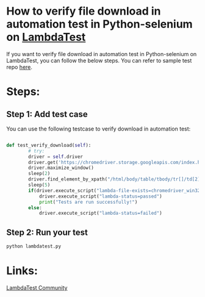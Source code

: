 # How to verify file download in automation test in Python-selenium on [LambdaTest](https://www.lambdatest.com/?utm_source=github&utm_medium=repo&utm_campaign=Python-selenium-verify-download)

If you want to verify file download in automation test in Python-selenium on LambdaTest, you can follow the below steps. You can refer to sample test repo [here](https://github.com/LambdaTest/python-selenium-sample).

# Steps:


## Step 1: Add test case

You can use the following testcase to verify download in automation test:

```python

def test_verify_download(self):
		# try:
		driver = self.driver
		driver.get('https://chromedriver.storage.googleapis.com/index.html?path=79.0.3945.36/')
		driver.maximize_window()
		sleep(2)
		driver.find_element_by_xpath("/html/body/table/tbody/tr[]/td[2]/a").click()
		sleep(5)
		if(driver.execute_script("lambda-file-exists=chromedriver_win32.zip") == True):
			driver.execute_script("lambda-status=passed")
			print("Tests are run successfully!")
		else:
			driver.execute_script("lambda-status=failed")
```

## Step 2: Run your test

```bash
python lambdatest.py
```

# Links:

[LambdaTest Community](http://community.lambdatest.com/)

